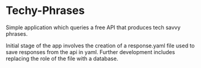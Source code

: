 # Techy-Phrases
Simple application which queries a free API that produces tech savvy phrases.

Initial stage of the app involves the creation of a response.yaml file used to save responses from the api in yaml. Further development includes replacing the role of the file with a database.
